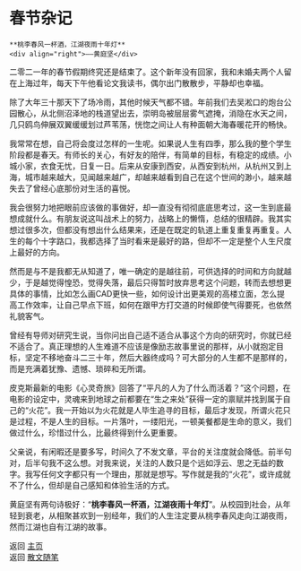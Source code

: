# 春节杂记

```{tip} 
**桃李春风一杯酒，江湖夜雨十年灯**   
<div align="right">——黄庭坚</div>
```

二零二一年的春节假期终究还是结束了。这个新年没有回家，我和未婚夫两个人留在上海过年，每天下午他看论文我读书，偶尔出门散散步，平静却也幸福。

除了大年三十那天下了场冷雨，其他时候天气都不错。年前我们去吴淞口的炮台公园散心，从北侧沼泽地的栈道望出去，崇明岛被层层雾气遮掩，消隐在水天之间，几只鸥鸟伸展双翼缓缓划过芦苇荡，恍惚之间让人有种面朝大海春暖花开的畅快。

我常常在想，自己将会度过怎样的一生呢。如果说人生有四季，那么我的整个学生阶段都是春天。有师长的关心，有好友的陪伴，有简单的目标，有稳定的成绩。小城小家，衣食无忧，日复一日。后来从安康到西安，从西安到杭州，从杭州又到上海，城市越来越大，见闻越来越广，却越来越看到自己在这个世间的渺小，越来越失去了曾经心底那份对生活的喜悦。

我会很努力地把眼前应该做的事做好，却一直没有彻彻底底思考过，这一生到底最想成就什么。有朋友说这叫战术上的努力，战略上的懒惰，总结的很精辟。我其实想过很多次，但都没有想出什么结果来，还是在既定的轨道上重复重复再重复。人生的每个十字路口，我都选择了当时看来是最好的路，但却不一定是整个人生尺度上最好的方向。

然而是与不是我都无从知道了，唯一确定的是越往前，可供选择的时间和方向就越少，于是越觉得惶恐，觉得失落，最后只得暂时放弃思考这个问题，转而去想想更具体的事情，比如怎么画CAD更快一些，如何设计出更美观的高楼立面，怎么提高工作效率，让自己早点下班，如何在跟甲方打交道的时候即使气得要死，也依然礼貌客气。

曾经有导师对研究生说，当你问出自己适不适合从事这个方向的研究时，你就已经不适合了。真正理想的人生难道不应该是像励志故事里说的那样，从小就抱定目标，坚定不移地奋斗二三十年，然后大器终成吗？可大部分的人生都不是那样的，而是充满着犹豫、遗憾、琐碎和无所谓。

皮克斯最新的电影《心灵奇旅》回答了“平凡的人为了什么而活着？”这个问题，在电影的设定中，灵魂来到地球之前都要在“生之来处”获得一定的禀赋并找到属于自己的“火花”。我一开始以为火花就是人毕生追寻的目标，最后才发现，所谓火花只是过程，不是人生的目标。一片落叶，一缕阳光，一顿美餐都是生命的意义，我们做过什么，珍惜过什么，比最终得到什么更重要。

父亲说，有闲暇还是要多写，时间久了不发文章，平台的关注度就会降低。前半句对，后半句我不这么想。对我来说，关注的人数只是个远如浮云、思之无益的数字。我写任何文字都只有一个理由，那就是想写。写作就是我的“火花”，或许成就不了什么，但却是自己感知和体验生活的方式。

黄庭坚有两句诗极好：“**桃李春风一杯酒，江湖夜雨十年灯**”。从校园到社会，从年轻到衰老，从相聚甚欢到一别经年，我们的人生注定要从桃李春风走向江湖夜雨，然而江湖也自有江湖的故事。



返回 [主页](../../../intro.md)   
返回 [散文随笔](../../../posts/essaycollection.md)